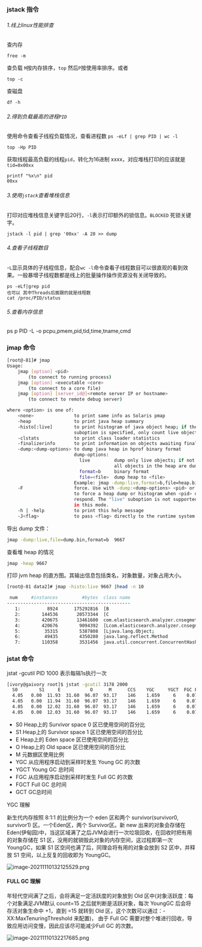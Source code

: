 ### **jstack 指令**

###### 1.线上linux性能排查

查内存

```shell
free -m
```

查负载 `M`按内存排序，`top` 然后`P`按使用率排序。或者

```
top -c
```

查磁盘

```shell
df -h
```

###### 2.得到负载最高的进程`PID`

使用命令查看子线程负载情况，查看进程数 `ps -eLf | grep PID | wc -l`

```shell
top -Hp PID
```

获取线程最高负载的线程`pid`，转化为16进制 xxxx，对应堆栈打印的应该就是`tid=0x00xx`

```shell
printf "%x\n" pid
00xx
```

###### 3.使用`jstack`查看堆栈信息

打印对应堆栈信息关键字后20行，`-l`表示打印额外的锁信息。`BLOCKED` 死锁关键字。

```shell
jstack -l pid | grep '00xx' -A 20 >> dump
```

###### 4.查看子线程数目

-`L`显示具体的子线程信息，配合`wc -l`命令查看子线程数目可以很直观的看到效果。一般暴增子线程数都是线上的批量操作操作资源没有关闭导致的。

```shell
ps -eLf|grep pid
也可以 其中Threads后面跟的就是线程数
cat /proc/PID/status

```

###### 5.查看内存信息

ps p PID -L -o pcpu,pmem,pid,tid,time,tname,cmd

### jmap 命令

```sh
[root@-81]# jmap
Usage:
    jmap [option] <pid>
        (to connect to running process)
    jmap [option] <executable <core>
        (to connect to a core file)
    jmap [option] [server_id@]<remote server IP or hostname>
        (to connect to remote debug server)

where <option> is one of:
    <none>               to print same info as Solaris pmap
    -heap                to print java heap summary
    -histo[:live]        to print histogram of java object heap; if the "live"
                         suboption is specified, only count live objects
    -clstats             to print class loader statistics
    -finalizerinfo       to print information on objects awaiting finalization
    -dump:<dump-options> to dump java heap in hprof binary format
                         dump-options:
                           live         dump only live objects; if not specified,
                                        all objects in the heap are dumped.
                           format=b     binary format
                           file=<file>  dump heap to <file>
                         Example: jmap -dump:live,format=b,file=heap.bin <pid>
    -F                   force. Use with -dump:<dump-options> <pid> or -histo
                         to force a heap dump or histogram when <pid> does not
                         respond. The "live" suboption is not supported
                         in this mode.
    -h | -help           to print this help message
    -J<flag>             to pass <flag> directly to the runtime system
```

导出 dump 文件：

```sh
jmap -dump:live,file=dump.bin,format=b  9667
```

查看堆 heap 的情况

```sh
jmap -heap 9667
```

打印 jvm heap 的直方图。其输出信息包括类名，对象数量，对象占用大小。

```sh
[root@-81 data2]# jmap -histo:live 9667 |head -n 10

 num     #instances         #bytes  class name
----------------------------------------------
   1:          8924      175292816  [B
   2:        144536       20573344  [C
   3:        420675       13461600  com.elasticsearch.analyzer.cnsegmet.PreFixTree$TreeNode
   4:        420676        9094392  [Lcom.elasticsearch.analyzer.cnsegmet.PreFixTree$TreeNode;
   5:         35315        5387808  [Ljava.lang.Object;
   6:         49435        4350280  java.lang.reflect.Method
   7:        110358        3531456  java.util.concurrent.ConcurrentHashMap$Node
```



### jstat 命令

jstat -gcutil PID 1000 表示每隔1s执行一次

```sh
[ivory@gaivory root]$ jstat -gcutil 3178 2000
  S0        S1     E           O      M      CCS    YGC     YGCT  FGC FGCT     GCT   
  4.05   0.00  11.93  31.60  96.07  93.17    146    1.659     6    0.079    1.737
  4.05   0.00  11.94  31.60  96.07  93.17    146    1.659     6    0.079    1.737
  4.05   0.00  12.02  31.60  96.07  93.17    146    1.659     6    0.079    1.737
  4.05   0.00  12.03  31.60  96.07  93.17    146    1.659     6    0.079    1.737

```

- S0   Heap上的 Survivor space 0 区已使用空间的百分比
- S1   Heap上的 Survivor space 1 区已使用空间的百分比
- E     Heap上的 Eden space 区已使用空间的百分比
- O    Heap上的 Old space 区已使用空间的百分比
- M    元数据区使用比例
- YGC  从应用程序启动到采样时发生 Young GC 的次数
- YGCT Young GC 总时间
- FGC  从应用程序启动到采样时发生 Full GC 的次数
- FGCT Full GC 总时间
- GCT   GC总时间



YGC 理解

新生代内存按照 8:1:1 的比例分为一个 eden 区和两个 survivor(survivor0, survivor1) 区。一个Eden区，两个 Survivor区。新 new 出来的对象会存储在 Eden(伊甸园)中，当这区域满了之后JVM会进行一次垃圾回收，在回收时把有用的对象存储在 S1 区，没用的就销毁此对象的内存空间，这过程即第一次 YoungGC，如果 S1 区空间也满了后，同理会将有用的对象会放到 S2 区中，并释放 S1 空间，以上反复的回收即为 YoungGC。

![image-20211110132125529.png](https://blog-07.oss-cn-guangzhou.aliyuncs.com/picBak/image-20211110132125529.png)



#### FULL GC 理解

年轻代空间满了之后，会将满足一定活跃度的对象放到 Old 区中(对象活跃度：每个对象满足JVM默认 count=15 之后就判断是活跃对象，每次 YoungGC 后会将存活对象生命中 +1，直到 =15 就转到 Old 区，这个次数可以通过：-XX:MaxTenuringThreshold 来配置)， 由于 Full GC 需要对整个堆进行回收，导致应用访问变慢，因此应该尽可能减少Full GC 的次数。

![image-20211110132217685.png](https://blog-07.oss-cn-guangzhou.aliyuncs.com/picBak/image-20211110132217685.png)